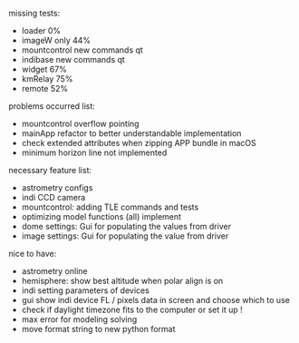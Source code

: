 missing tests:
- loader 0%
- imageW only 44%
- mountcontrol new commands qt
- indibase new commands qt
- widget 67%
- kmRelay 75%
- remote 52%

problems occurred list:
- mountcontrol overflow pointing
- mainApp refactor to better understandable implementation
- check extended attributes when zipping APP bundle in macOS
- minimum horizon line not implemented

necessary feature list:
- astrometry configs
- indi CCD camera
- mountcontrol: adding TLE commands and tests
- optimizing model functions (all) implement
- dome settings: Gui for populating the values from driver
- image settings: Gui for populating the value from driver 

nice to have:
- astrometry online
- hemisphere: show best altitude when polar align is on
- indi setting parameters of devices
- gui show indi device FL / pixels data in screen and choose which to use
- check if daylight timezone fits to the computer or set it up !
- max error for modeling solving
- move format string to new python format

